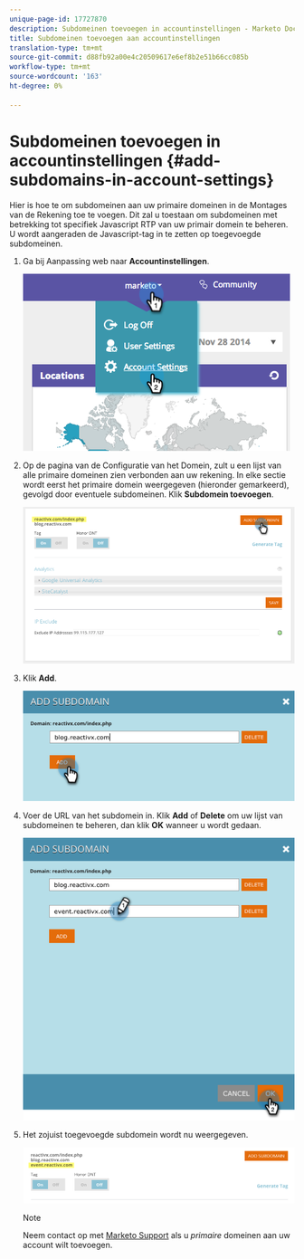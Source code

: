 ```yaml
---
unique-page-id: 17727870
description: Subdomeinen toevoegen in accountinstellingen - Marketo Docs - Productdocumentatie
title: Subdomeinen toevoegen aan accountinstellingen
translation-type: tm+mt
source-git-commit: d88fb92a00e4c20509617e6ef8b2e51b66cc085b
workflow-type: tm+mt
source-wordcount: '163'
ht-degree: 0%

---
```



# Subdomeinen toevoegen in accountinstellingen {#add-subdomains-in-account-settings}

Hier is hoe te om subdomeinen aan uw primaire domeinen in de Montages van de Rekening toe te voegen. Dit zal u toestaan om subdomeinen met betrekking tot specifiek Javascript RTP van uw primair domein te beheren. U wordt aangeraden de Javascript-tag in te zetten op toegevoegde subdomeinen.

1. Ga bij Aanpassing web naar **Accountinstellingen**.

   ![](assets/image2014-12-1-23-3-12.png)

1. Op de pagina van de Configuratie van het Domein, zult u een lijst van alle primaire domeinen zien verbonden aan uw rekening. In elke sectie wordt eerst het primaire domein weergegeven (hieronder gemarkeerd), gevolgd door eventuele subdomeinen. Klik **Subdomein toevoegen**.

   ![](assets/highlightprimary2.png)

1. Klik **Add**.

   ![](assets/add.png)

1. Voer de URL van het subdomein in. Klik **Add** of **Delete** om uw lijst van subdomeinen te beheren, dan klik **OK** wanneer u wordt gedaan.

   ![](assets/newsubdomain.png)

1. Het zojuist toegevoegde subdomein wordt nu weergegeven.

   ![](assets/finalnew.png)

   >[!NOTE]
   >
   >Neem contact op met [Marketo Support](http://docs.marketo.com/cdn-cgi/l/email-protection#5e2d2b2e2e312c2a1e333f2c353b2a31703d3133) als u *primaire* domeinen aan uw account wilt toevoegen.

